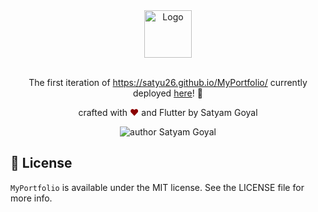 <div align="center">
  <img alt="Logo" src="https://github.com/SatYu26/Portfolio-Code-Flutter/blob/master/assets/icon_dark.png" height="76" />
</div>

<br>

<p align="center">
The first iteration of <a href="https://satyu26.github.io/MyPortfolio/" target="_blank">https://satyu26.github.io/MyPortfolio/</a> currently deployed <a href="https://satyu26.github.io/MyPortfolio/" target="_blank">here</a>! 🎉</p>

<p align="center">
crafted with <span style="color: #8b0000;">&hearts;</span> and Flutter by Satyam Goyal
</p>
<p align="center">
    <img src="https://img.shields.io/badge/author-Satyam_Goyal-blue" alt="author Satyam Goyal"/>
</p>

## 📜 License

`MyPortfolio` is available under the MIT license. See the LICENSE file for more info.